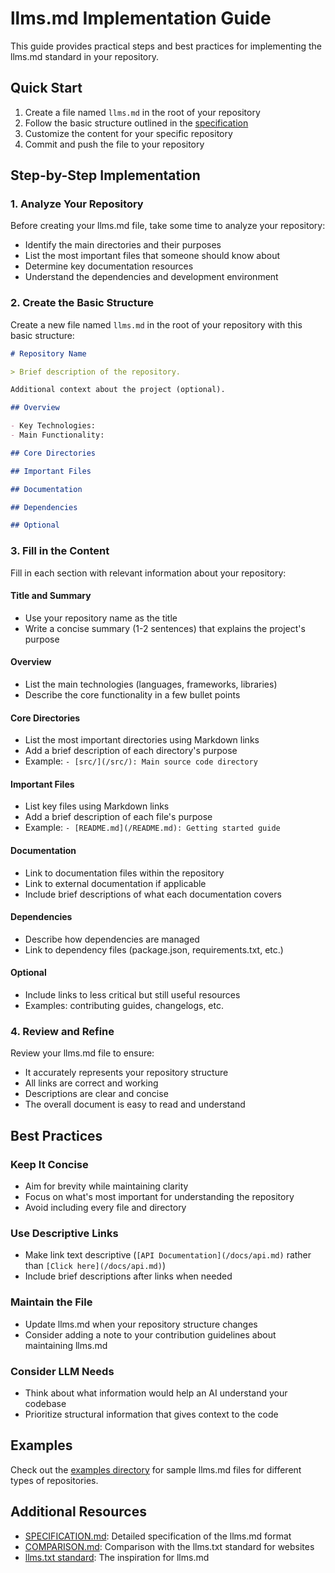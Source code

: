 # llms.md Implementation Guide

This guide provides practical steps and best practices for implementing the llms.md standard in your
repository.

## Quick Start

1. Create a file named `llms.md` in the root of your repository
2. Follow the basic structure outlined in the [specification](SPECIFICATION.md)
3. Customize the content for your specific repository
4. Commit and push the file to your repository

## Step-by-Step Implementation

### 1. Analyze Your Repository

Before creating your llms.md file, take some time to analyze your repository:

- Identify the main directories and their purposes
- List the most important files that someone should know about
- Determine key documentation resources
- Understand the dependencies and development environment

### 2. Create the Basic Structure

Create a new file named `llms.md` in the root of your repository with this basic structure:

```markdown
# Repository Name

> Brief description of the repository.

Additional context about the project (optional).

## Overview

- Key Technologies:
- Main Functionality:

## Core Directories

## Important Files

## Documentation

## Dependencies

## Optional
```

### 3. Fill in the Content

Fill in each section with relevant information about your repository:

#### Title and Summary

- Use your repository name as the title
- Write a concise summary (1-2 sentences) that explains the project's purpose

#### Overview

- List the main technologies (languages, frameworks, libraries)
- Describe the core functionality in a few bullet points

#### Core Directories

- List the most important directories using Markdown links
- Add a brief description of each directory's purpose
- Example: `- [src/](/src/): Main source code directory`

#### Important Files

- List key files using Markdown links
- Add a brief description of each file's purpose
- Example: `- [README.md](/README.md): Getting started guide`

#### Documentation

- Link to documentation files within the repository
- Link to external documentation if applicable
- Include brief descriptions of what each documentation covers

#### Dependencies

- Describe how dependencies are managed
- Link to dependency files (package.json, requirements.txt, etc.)

#### Optional

- Include links to less critical but still useful resources
- Examples: contributing guides, changelogs, etc.

### 4. Review and Refine

Review your llms.md file to ensure:

- It accurately represents your repository structure
- All links are correct and working
- Descriptions are clear and concise
- The overall document is easy to read and understand

## Best Practices

### Keep It Concise

- Aim for brevity while maintaining clarity
- Focus on what's most important for understanding the repository
- Avoid including every file and directory

### Use Descriptive Links

- Make link text descriptive (`[API Documentation](/docs/api.md)` rather than
  `[Click here](/docs/api.md)`)
- Include brief descriptions after links when needed

### Maintain the File

- Update llms.md when your repository structure changes
- Consider adding a note to your contribution guidelines about maintaining llms.md

### Consider LLM Needs

- Think about what information would help an AI understand your codebase
- Prioritize structural information that gives context to the code

## Examples

Check out the [examples directory](./examples/) for sample llms.md files for different types of
repositories.

## Additional Resources

- [SPECIFICATION.md](SPECIFICATION.md): Detailed specification of the llms.md format
- [COMPARISON.md](COMPARISON.md): Comparison with the llms.txt standard for websites
- [llms.txt standard](https://www.llmstxt.org/): The inspiration for llms.md
